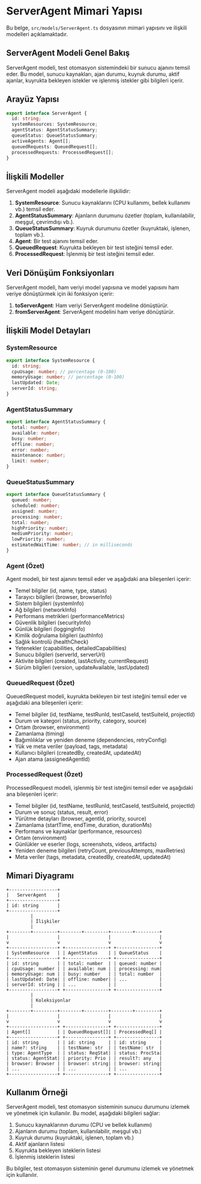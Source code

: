 # ServerAgent Mimari Yapısı

Bu belge, `src/models/ServerAgent.ts` dosyasının mimari yapısını ve ilişkili modelleri açıklamaktadır.

## ServerAgent Modeli Genel Bakış

ServerAgent modeli, test otomasyon sistemindeki bir sunucu ajanını temsil eder. Bu model, sunucu kaynakları, ajan durumu, kuyruk durumu, aktif ajanlar, kuyrukta bekleyen istekler ve işlenmiş istekler gibi bilgileri içerir.

## Arayüz Yapısı

```typescript
export interface ServerAgent {
  id: string;
  systemResources: SystemResource;
  agentStatus: AgentStatusSummary;
  queueStatus: QueueStatusSummary;
  activeAgents: Agent[];
  queuedRequests: QueuedRequest[];
  processedRequests: ProcessedRequest[];
}
```

## İlişkili Modeller

ServerAgent modeli aşağıdaki modellerle ilişkilidir:

1. **SystemResource**: Sunucu kaynaklarını (CPU kullanımı, bellek kullanımı vb.) temsil eder.
2. **AgentStatusSummary**: Ajanların durumunu özetler (toplam, kullanılabilir, meşgul, çevrimdışı vb.).
3. **QueueStatusSummary**: Kuyruk durumunu özetler (kuyruktaki, işlenen, toplam vb.).
4. **Agent**: Bir test ajanını temsil eder.
5. **QueuedRequest**: Kuyrukta bekleyen bir test isteğini temsil eder.
6. **ProcessedRequest**: İşlenmiş bir test isteğini temsil eder.

## Veri Dönüşüm Fonksiyonları

ServerAgent modeli, ham veriyi model yapısına ve model yapısını ham veriye dönüştürmek için iki fonksiyon içerir:

1. **toServerAgent**: Ham veriyi ServerAgent modeline dönüştürür.
2. **fromServerAgent**: ServerAgent modelini ham veriye dönüştürür.

## İlişkili Model Detayları

### SystemResource

```typescript
export interface SystemResource {
  id: string;
  cpuUsage: number; // percentage (0-100)
  memoryUsage: number; // percentage (0-100)
  lastUpdated: Date;
  serverId: string;
}
```

### AgentStatusSummary

```typescript
export interface AgentStatusSummary {
  total: number;
  available: number;
  busy: number;
  offline: number;
  error: number;
  maintenance: number;
  limit: number;
}
```

### QueueStatusSummary

```typescript
export interface QueueStatusSummary {
  queued: number;
  scheduled: number;
  assigned: number;
  processing: number;
  total: number;
  highPriority: number;
  mediumPriority: number;
  lowPriority: number;
  estimatedWaitTime: number; // in milliseconds
}
```

### Agent (Özet)

Agent modeli, bir test ajanını temsil eder ve aşağıdaki ana bileşenleri içerir:
- Temel bilgiler (id, name, type, status)
- Tarayıcı bilgileri (browser, browserInfo)
- Sistem bilgileri (systemInfo)
- Ağ bilgileri (networkInfo)
- Performans metrikleri (performanceMetrics)
- Güvenlik bilgileri (securityInfo)
- Günlük bilgileri (loggingInfo)
- Kimlik doğrulama bilgileri (authInfo)
- Sağlık kontrolü (healthCheck)
- Yetenekler (capabilities, detailedCapabilities)
- Sunucu bilgileri (serverId, serverUrl)
- Aktivite bilgileri (created, lastActivity, currentRequest)
- Sürüm bilgileri (version, updateAvailable, lastUpdated)

### QueuedRequest (Özet)

QueuedRequest modeli, kuyrukta bekleyen bir test isteğini temsil eder ve aşağıdaki ana bileşenleri içerir:
- Temel bilgiler (id, testName, testRunId, testCaseId, testSuiteId, projectId)
- Durum ve kategori (status, priority, category, source)
- Ortam (browser, environment)
- Zamanlama (timing)
- Bağımlılıklar ve yeniden deneme (dependencies, retryConfig)
- Yük ve meta veriler (payload, tags, metadata)
- Kullanıcı bilgileri (createdBy, createdAt, updatedAt)
- Ajan atama (assignedAgentId)

### ProcessedRequest (Özet)

ProcessedRequest modeli, işlenmiş bir test isteğini temsil eder ve aşağıdaki ana bileşenleri içerir:
- Temel bilgiler (id, testName, testRunId, testCaseId, testSuiteId, projectId)
- Durum ve sonuç (status, result, error)
- Yürütme detayları (browser, agentId, priority, source)
- Zamanlama (startTime, endTime, duration, durationMs)
- Performans ve kaynaklar (performance, resources)
- Ortam (environment)
- Günlükler ve eserler (logs, screenshots, videos, artifacts)
- Yeniden deneme bilgileri (retryCount, previousAttempts, maxRetries)
- Meta veriler (tags, metadata, createdBy, createdAt, updatedAt)

## Mimari Diyagramı

```
+------------------+
|   ServerAgent    |
+------------------+
| id: string       |
+------------------+
         |
         | İlişkiler
         |
+--------+---------+--------+---------+--------+---------+
|                  |                  |                  |
v                  v                  v                  v
+------------------+ +----------------+ +----------------+
| SystemResource   | | AgentStatus    | | QueueStatus    |
+------------------+ +----------------+ +----------------+
| id: string       | | total: number  | | queued: number |
| cpuUsage: number | | available: num | | processing: num|
| memoryUsage: num | | busy: number   | | total: number  |
| lastUpdated: Date| | offline: number| | ...            |
| serverId: string | | ...            | |                |
+------------------+ +----------------+ +----------------+
         |
         | Koleksiyonlar
         |
+--------+---------+--------+---------+--------+---------+
|                  |                  |                  |
v                  v                  v                  v
+------------------+ +----------------+ +----------------+
| Agent[]          | | QueuedRequest[]| | ProcessedReq[] |
+------------------+ +----------------+ +----------------+
| id: string       | | id: string     | | id: string     |
| name?: string    | | testName: str  | | testName: str  |
| type: AgentType  | | status: ReqStat| | status: ProcSta|
| status: AgentStat| | priority: Prio | | result?: any   |
| browser: Browser | | browser: string| | browser: string|
| ...              | | ...            | | ...            |
+------------------+ +----------------+ +----------------+
```

## Kullanım Örneği

ServerAgent modeli, test otomasyon sisteminin sunucu durumunu izlemek ve yönetmek için kullanılır. Bu model, aşağıdaki bilgileri sağlar:

1. Sunucu kaynaklarının durumu (CPU ve bellek kullanımı)
2. Ajanların durumu (toplam, kullanılabilir, meşgul vb.)
3. Kuyruk durumu (kuyruktaki, işlenen, toplam vb.)
4. Aktif ajanların listesi
5. Kuyrukta bekleyen isteklerin listesi
6. İşlenmiş isteklerin listesi

Bu bilgiler, test otomasyon sisteminin genel durumunu izlemek ve yönetmek için kullanılır.
